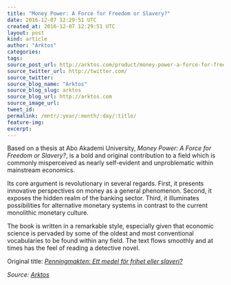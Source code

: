 ```yaml
---
title: "Money Power: A Force for Freedom or Slavery?"
date: 2016-12-07 12:29:51 UTC
created_at: 2016-12-07 12:29:51 UTC
layout: post
kind: article
author: "Arktos"
categories: 
tags: 
source_post_url: http://arktos.com/product/money-power-a-force-for-freedom-or-slavery/
source_twitter_url: http://twitter.com/
source_twitter: 
source_blog_name: "Arktos"
source_blog_slug: arktos
source_blog_url: http://arktos.com
source_image_url: 
tweet_id:
permalink: /mntr/:year/:month/:day/:title/
feature-img: 
excerpt:
---
```

<p>Based on a thesis at Abo Akademi University, <em>Money Power: A Force for Freedom or Slavery?</em>, is a bold and original contribution to a field which is commonly misperceived as nearly self-evident and unproblematic within mainstream economics.</p>
<p>Its core argument is revolutionary in several regards. First, it presents innovative perspectives on money as a general phenomenon. Second, it exposes the hidden realm of the banking sector. Third, it illuminates possibilities for alternative monetary systems in contrast to the current monolithic monetary culture.</p>
<p>The book is written in a remarkable style, especially given that economic science is pervaded by some of the oldest and most conventional vocabularies to be found within any field. The text flows smoothly and at times has the feel of reading a detective novel.</p>
<p>Original title: <a href="http://arktos.com/product/penningmakten-ett-medel-for-frihet-eller-slaveri/"><em>Penningmakten: Ett medel för frihet eller slaveri<em>?</em></em></a></p><div class="">
    <i>Source: <a href="http://arktos.com">Arktos</a></i>
</div>
